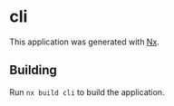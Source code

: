 # cli

This application was generated with [Nx](https://nx.dev).

## Building

Run `nx build cli` to build the application.
